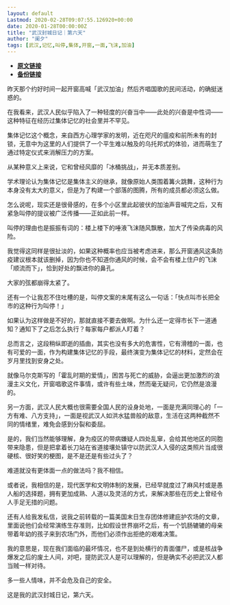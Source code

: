 ```yaml
---
layout: default
Lastmod: 2020-02-28T09:07:55.126920+00:00
date: 2020-01-28T00:00:00Z
title: "武汉封城日记｜第六天"
author: "阑夕"
tags: [武汉,记忆,叫停,集体,开窗,一面,飞沫,加油]
---
```


* [**原文链接**](http://mp.weixin.qq.com/s?__biz=MjM5NzY2OTE2MQ==&mid=2652224475&idx=1&sn=32b8cc870650b245f112c632c69b0399&chksm=bd376b9d8a40e28b3ce377ac95a913f96234ff60ddc32bd6b9979689358d5e97c5db4543b56e#rd)
* [**备份链接**](http://archive.today/ErusF)


昨天那个约好时间一起开窗高喊「武汉加油」然后齐唱国歌的民间活动，的确挺迷惑的。

在我看来，武汉人民似乎陷入了一种轻度的兴奋当中——此处的兴奋是中性词——这种特征在经历过集体记忆的社会里并不罕见。

集体记忆这个概念，来自西方心理学家的发明，近在咫尺的瘟疫和前所未有的封锁，无意中为这里的人们提供了一个平生难以触及的乌托邦式的体验，进而萌生了通过特定仪式来消解压力的方案。

从某种意义上来说，它和曾经风靡的「冰桶挑战」，并无本质差别。

学术理论认为集体记忆是集体主义的继承，就像原始人类围着篝火跳舞，这种行为本身没有太大的意义，但是为了构建一个部落的图腾，所有的成员都必须这么做。

怎么说呢，现实还是很骨感的，在多个小区里此起彼伏的加油声音喊完之后，又有紧急叫停的提议被广泛传播——正如此前一样。

叫停的理由也是振振有词的：楼上楼下的唾液飞沫随风飘散，加大了传染病毒的风险。

我觉得这同样是很扯淡的，如果这种概率也应当被考虑进来，那么开窗通风这条防疫建议根本就该删掉，因为你也不知道你通风的时候，会不会有楼上住户的飞沫「顺流而下」，恰到好处的飘进你的鼻孔。

大家的弦都崩得太紧了。

还有一个让我忍不住吐槽的是，叫停文案的末尾有这么一句话：「快点叫市长把全市的这种行为叫停！」

如果认为这样做是不好的，那就直接不要去做啊。为什么还一定得市长下一道通知？通知下了之后怎么执行？每家每户都派人盯着？

总而言之，这段稍纵即逝的插曲，其实也没有多大的危害性，它有滑稽的一面，也有可爱的一面，作为构建集体记忆的手段，最终演变为集体记忆的材料，定然会在岁月里找到安身之处。

就像马尔克斯写的「霍乱时期的爱情」，困苦与死亡的威胁，会逼出更加激烈的浪漫主义文化，开窗唱歌这件事情，或许有些土味，然而毫无疑问，它仍然是浪漫的。

另一方面，武汉人民大概也很需要全国人民的设身处地，一面是充满同理心的「一方有难、八方支持」，一面是视武汉人如洪水猛兽般的敌意，生活在这两种截然不同的情绪里，难免会感到分裂和委屈。

是的，我们当然能够理解，身为疫区的带病嫌疑人四处乱窜，会给其他地区的同胞带来隐患，但是把拿着长刀站在省道接壤处镇守以防武汉人入侵的这类照片当成很硬核、很好笑的梗图，是不是还是有些过头了？

难道就没有更体面一点的做法吗？我不相信。

或者说，我相信的是，现代医学和文明体制的发展，已经早就度过了麻风村或是愚人船的选择题，拥有更加成熟、人道以及灵活的方式，来解决那些在历史上曾经令人手足无措的问题。

还有人给我发私信，说我之前转载的一篇美国末日生存团体修建庇护农场的文章，里面说他们会经常演练生存准则，比如假设世界崩坏之后，有一个饥肠辘辘的母亲带着年幼的孩子来到农场门外，而他们必须作出拒绝的艰难决策。

我的意思是，现在我们面临的最坏情况，也不是到处横行的青面僵尸，或是核战争爆发之后的废土人间，对吧，提防武汉人是可以理解的，但是确实不必把武汉人都当贼一样对待。

多一些人情味，并不会危及自己的安全。

这是我的武汉封城日记，第六天。

